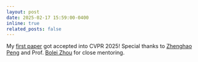 ```yaml
---
layout: post
date: 2025-02-17 15:59:00-0400
inline: true
related_posts: false
---
```


My [first paper](https://metadriverse.github.io/metavqa/) got accepted into CVPR 2025! Special thanks to [Zhenghao Peng](https://pengzhenghao.github.io/) and Prof. [Bolei Zhou](https://boleizhou.github.io/) for close mentoring.
